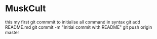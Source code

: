 # MuskCult
this my first git commmit to initialise all command in syntax
git add README.md
git commit -m "Initial commit with README"
git push origin master
